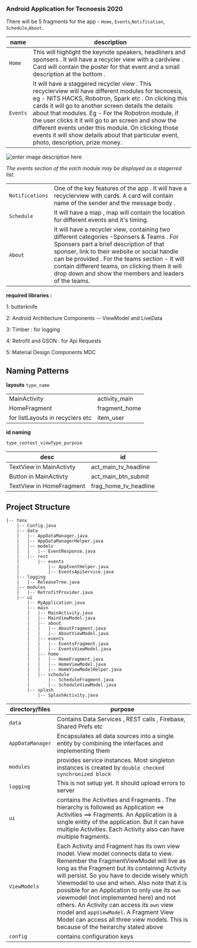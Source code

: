 ### Android Application for Tecnoesis 2020


There will be 5 fragments for the app - `Home`, `Events`,`Notification`, `Schedule`,`About`. 




|name|description|
|--|--|
|`Home` | This will highlight the keynote speakers, headliners and sponsers . It will have a recycler view with a cardview . Card will contain the poster for that event and a small description at the bottom . |
|`Events`|It will have a staggered recycler view . This recyclerview will have different modules for tecnoesis, eg - NITS HACKS, Robotron, Spark etc . On clicking this cards it will go to another screen details the details about that modules. Eg - For the Robotron module, if the user clicks it it will go to an screen and show the different events under this module. On clicking those events it will show details about that particular event, photo, description, prize money. |

![enter image description here](https://lh3.googleusercontent.com/2Tcf-YxwLnS__t40_Z__mNF6MBHeBv-YM0G2qBL_TSEWnOSG6I2H7t08SG5Jg5Lle86lYAjVLvIG)

*The events section of the each module may be displayed as a stagerred list.*

|||
|--|--|
|`Notifications`  |One  of the key features of the app . It will have a recyclerview with cards. A card will contain name of the sender and the message body . |
|`Schedule` |It will have a map , map will contain the location for different events and it's timing. |
|`About`  |It will have a recycler view, containing two different categories -Sponsers & Teams . For Sponsers part a brief description of that sponser, link to their website or social handle can be provided . For the teams section - It will contain different teams, on clicking them it will drop down and show the members and leaders of the teams.|






**required libraries :** 

1: butterknife

2: Android Architecture Components -- ViewModel and LiveData

3: Timber : for logging

4: Retrofit and GSON : for Api Requests

5: Material Design Components MDC


## Naming Patterns

**layouts**
`type_name`




|||
|--|--|
|MainActivity|activity_main|
|HomeFragment|fragment_home|
|for listLayouts in recyclers etc|item_user|

**id naming**

    type_context_viewType_purpose

|desc|id|
|-|-|
|TextView in MainActivty|act_main_tv_headline|
|Button in MainActivty|act_main_btn_submit|
|TextView in HomeFragment|frag_home_tv_headline|




## Project Structure



    |-- tenx
        |-- Config.java
        |-- data
        |   |-- AppDataManager.java
        |   |-- AppDataManagerHelper.java
        |   |-- models
        |   |   |-- EventResponse.java
        |   |-- rest
        |       |-- events
        |           |-- AppEventHelper.java
        |           |-- EventsApiService.java
        |-- logging
        |   |-- ReleaseTree.java
        |-- modules
        |   |-- RetrofitProvider.java
        |-- ui
            |-- MyApplication.java
            |-- main
            |   |-- MainActivity.java
            |   |-- MainViewModel.java
            |   |-- about
            |   |   |-- AboutFragment.java
            |   |   |-- AboutViewModel.java
            |   |-- events
            |   |   |-- EventsFragment.java
            |   |   |-- EventsViewModel.java
            |   |-- home
            |   |   |-- HomeFragment.java
            |   |   |-- HomeViewModel.java
            |   |   |-- HomeViewModelHelper.java
            |   |-- schedule
            |       |-- ScheduleFragment.java
            |       |-- ScheduleViewModel.java
            |-- splash
                |-- SplashActivity.java



| directory/files |purpose  |
|--|--|
|  `data`| Contains Data Services , REST calls , Firebase, Shared Prefs etc  |
|`AppDataManager`|Encapsulates all data sources into a single entity by combining the interfaces and implementing them|
|`modules`|provides service instances. Most singleton instances is created by `double checked synchronized block`|
|`logging`|This is not setup yet. It should upload errors to server|
|`ui`|contains the Activities and Fragments . The hierarchy is followed as Application ==> Activities ==> Fragments. An Application is a single entity of the application. But it can have multiple Activities. Each Activity also can have multiple fragments.|
|`ViewModels`|Each Activity and Fragment has its own view model. View model connects data to view. Remember the FragmentViewModel will live as long as the Fragment but its containing Activity will persist. So you have to decide wisely which Viewmodel to use and when. Also note that it is possible for an Application to only use its `own` viewmodel (not implemented here) and not others. An Activity can access its `own` view model and `appViewModel`. A Fragment View Model can access all three view models. This is because of the heirarchy stated above |
|`config`|contains configuration keys|

